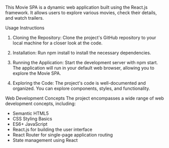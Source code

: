 This Movie SPA is a dynamic web application built using the React.js framework. It allows users to explore various movies, check their details, and watch trailers. 

Usage Instructions
1. Cloning the Repository: Clone the project's GitHub repository to your local machine for a closer look at the code.

2. Installation: Run npm install to install the necessary dependencies.

3. Running the Application: Start the development server with npm start. The application will run in your default web browser, allowing you to explore the Movie SPA.

4. Exploring the Code: The project's code is well-documented and organized. You can explore components, styles, and functionality.

Web Development Concepts
 The project encompasses a wide range of web development concepts, including:

- Semantic HTML5
- CSS Styling Basics
- ES6+ JavaScript
- React.js for building the user interface
- React Router for single-page application routing
- State management using React
